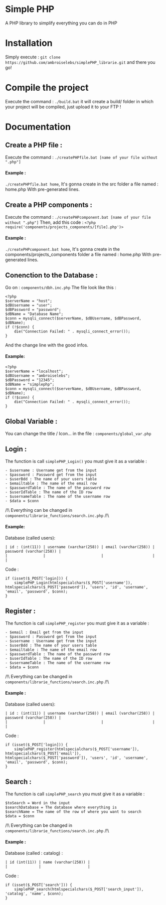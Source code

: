 # __Simple PHP__
A PHP library to simplify everything you can do in PHP
# __Installation__
Simply execute : `git clone https://github.com/ambroiselebs/simplePHP_librarie.git` and there you go!

# __Compile the project__

Execute the command : `./build.bat` it will create a build/ folder in which your project will be compiled, just upload it to your FTP !

# __Documentation__

## __Create a PHP file :__
Execute the command : `./createPHPfile.bat [name of your file without ".php"]`
#### Example :
`./createPHPfile.bat home`, It's gonna create in the src folder a file named : home.php With pre-generated lines.
## __Create a PHP components :__
Execute the command : `./createPHPcomponent.bat [name of your file without ".php"]`
Then, add this code : `<?php require('components/projects_components/[file].php')>`
#### Example :
`./createPHPcomponent.bat home`, It's gonna create in the components/projects_components folder a file named : home.php With pre-generated lines.

## __Conenction to the Database :__
Go on : `components/dbh.inc.php`
The file look like this :
```
<?php
$serverName = "host";
$dBUsername = "user";
$dBPassword = "password";
$dBName = "Database Name";
$conn = mysqli_connect($serverName, $dBUsername, $dBPassword, $dBName);
if (!$conn) {
    die("Connection Failed: " . mysqli_connect_error());
}
```
And the change line with the good infos.
#### Example:
```
<?php
$serverName = "localhost";
$dBUsername = "ambroiselebs";
$dBPassword = "12345";
$dBName = "simplephp";
$conn = mysqli_connect($serverName, $dBUsername, $dBPassword, $dBName);
if (!$conn) {
    die("Connection Failed: " . mysqli_connect_error());
}
```
## __Global Variable__ :
You can change the title / Icon... in the file : `components/global_var.php`
## __Login__ :
The function is call `simplePHP_Login()`
you must give it as a variable :
```
- $username : Username get from the input
- $password : Password get from the input
- $userBdd : The name of your users table
- $emailtable : The name of the email row
- $passwordTable : The name of the password row
- $userIdTable : The name of the ID row
- $usernameTable : The name of the username row
- $data = $conn
```
/!\ Everything can be changed in `components/librarie_functions/search.inc.php` /!\
#### Example:
Database (called users):
```
| id : (int(11)) | username (varchar(258)) | email (varchar(258)) | password (varchar(258)) |
|                |                         |                      |                         |
```
Code :
```
if (isset($_POST['login])) {
    simplePHP_Login(htmlspecialchars($_POST['username']), htmlspecialchars($_POST['password']), 'users', 'id', 'username', 'email', 'password', $conn);
}
```
## __Register__ :
The function is call `simplePHP_register`
you must give it as a variable :
```
- $email : Email get from the input
- $password : Password get from the input
- $username : Username get from the input
- $userBdd : The name of your users table
- $emailtable : The name of the email row
- $passwordTable : The name of the password row
- $userIdTable : The name of the ID row
- $usernameTable : The name of the username row
- $data = $conn
```
/!\ Everything can be changed in `components/librarie_functions/search.inc.php` /!\
#### Example :
Database (called users):
```
| id : (int(11)) | username (varchar(258)) | email (varchar(258)) | password (varchar(258)) |
|                |                         |                      |                         |
```
Code :
```
if (isset($_POST['login])) {
    simplePHP_register(htmlspecialchars($_POST['username']), htmlspecialchars($_POST['email']), htmlspecialchars($_POST['password']), 'users', 'id', 'username', 'email', 'password', $conn);
}
```
## __Search :__
The function is call `simplePHP_search`
you must give it as a variable :
```
$toSearch = Word in the input
$searchDatabase = The database where everything is
$searchName = The name of the row of where you want to search
$data = $conn
```
/!\ Everything can be changed in `components/librarie_functions/search.inc.php` /!\
#### Example :
Database (called : catalog) :
```
| id (int(11)) | name (varchar(258)) |
|              |                     |
```
Code :
```
if (isset($_POST['search'])) {
    simplePHP_search(htmlspecialchars($_POST['search_input']), 'catalog', 'name', $conn);
}
```

